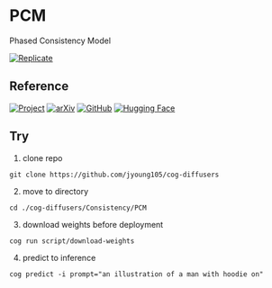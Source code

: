 # PCM

Phased Consistency Model

[![Replicate](https://replicate.com/jyoung105/pcm/badge)](https://replicate.com/jyoung105/pcm/)

## Reference

[![Project](https://img.shields.io/badge/Project-8A2BE2)](https://g-u-n.github.io/projects/pcm/)
[![arXiv](https://img.shields.io/badge/arXiv-2405.18407-b31b1b.svg)](https://arxiv.org/abs/2405.18407)
[![GitHub](https://img.shields.io/badge/GitHub-Repo-181717?logo=github)](https://github.com/G-U-N/Phased-Consistency-Model)
[![Hugging Face](https://img.shields.io/badge/🤗%20Huggingface-Model-yellow)](https://huggingface.co/wangfuyun/PCM_Weights)

## Try

1. clone repo
```
git clone https://github.com/jyoung105/cog-diffusers
```

2. move to directory
```
cd ./cog-diffusers/Consistency/PCM
```

3. download weights before deployment
```
cog run script/download-weights
```

4. predict to inference
```
cog predict -i prompt="an illustration of a man with hoodie on"
```